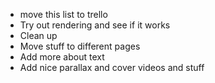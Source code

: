 - move this list to trello
- Try out rendering and see if it works
- Clean up
- Move stuff to different pages
- Add more about text
- Add nice parallax and cover videos and stuff
